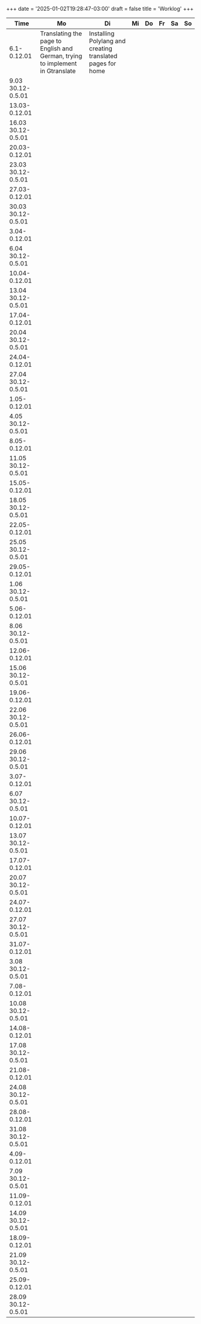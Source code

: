 +++
date = '2025-01-02T19:28:47-03:00'
draft = false
title = 'Worklog'
+++

| Time       | Mo     | Di     | Mi     | Do     | Fr     | Sa     | So     |
|------------|--------|--------|--------|--------|--------|--------|--------|
| 6.1-0.12.01 |Translating the page to English and German, trying to implement in Gtranslate        | Installing Polylang and creating translated pages for home       |        |        |        |        |        |
| 9.03 30.12-0.5.01 |        |        |        |        |        |        |        |
| 13.03-0.12.01  |        |        |        |        |        |        |        |
| 16.03 30.12-0.5.01 |        |        |        |        |        |        |        |
| 20.03-0.12.01  |        |        |        |        |        |        |        |
| 23.03 30.12-0.5.01 |        |        |        |        |        |        |        |
| 27.03-0.12.01  |        |        |        |        |        |        |        |
| 30.03 30.12-0.5.01 |        |        |        |        |        |        |        |
| 3.04-0.12.01   |        |        |        |        |        |        |        |
| 6.04 30.12-0.5.01 |        |        |        |        |        |        |        |
| 10.04-0.12.01  |        |        |        |        |        |        |        |
| 13.04 30.12-0.5.01 |        |        |        |        |        |        |        |
| 17.04-0.12.01  |        |        |        |        |        |        |        |
| 20.04 30.12-0.5.01 |        |        |        |        |        |        |        |
| 24.04-0.12.01  |        |        |        |        |        |        |        |
| 27.04 30.12-0.5.01 |        |        |        |        |        |        |        |
| 1.05-0.12.01   |        |        |        |        |        |        |        |
| 4.05 30.12-0.5.01 |        |        |        |        |        |        |        |
| 8.05-0.12.01   |        |        |        |        |        |        |        |
| 11.05 30.12-0.5.01 |        |        |        |        |        |        |        |
| 15.05-0.12.01  |        |        |        |        |        |        |        |
| 18.05 30.12-0.5.01 |        |        |        |        |        |        |        |
| 22.05-0.12.01  |        |        |        |        |        |        |        |
| 25.05 30.12-0.5.01 |        |        |        |        |        |        |        |
| 29.05-0.12.01  |        |        |        |        |        |        |        |
| 1.06 30.12-0.5.01 |        |        |        |        |        |        |        |
| 5.06-0.12.01   |        |        |        |        |        |        |        |
| 8.06 30.12-0.5.01 |        |        |        |        |        |        |        |
| 12.06-0.12.01  |        |        |        |        |        |        |        |
| 15.06 30.12-0.5.01 |        |        |        |        |        |        |        |
| 19.06-0.12.01  |        |        |        |        |        |        |        |
| 22.06 30.12-0.5.01 |        |        |        |        |        |        |        |
| 26.06-0.12.01  |        |        |        |        |        |        |        |
| 29.06 30.12-0.5.01 |        |        |        |        |        |        |        |
| 3.07-0.12.01   |        |        |        |        |        |        |        |
| 6.07 30.12-0.5.01 |        |        |        |        |        |        |        |
| 10.07-0.12.01  |        |        |        |        |        |        |        |
| 13.07 30.12-0.5.01 |        |        |        |        |        |        |        |
| 17.07-0.12.01  |        |        |        |        |        |        |        |
| 20.07 30.12-0.5.01 |        |        |        |        |        |        |        |
| 24.07-0.12.01  |        |        |        |        |        |        |        |
| 27.07 30.12-0.5.01 |        |        |        |        |        |        |        |
| 31.07-0.12.01  |        |        |        |        |        |        |        |
| 3.08 30.12-0.5.01 |        |        |        |        |        |        |        |
| 7.08-0.12.01   |        |        |        |        |        |        |        |
| 10.08 30.12-0.5.01 |        |        |        |        |        |        |        |
| 14.08-0.12.01  |        |        |        |        |        |        |        |
| 17.08 30.12-0.5.01 |        |        |        |        |        |        |        |
| 21.08-0.12.01  |        |        |        |        |        |        |        |
| 24.08 30.12-0.5.01 |        |        |        |        |        |        |        |
| 28.08-0.12.01  |        |        |        |        |        |        |        |
| 31.08 30.12-0.5.01 |        |        |        |        |        |        |        |
| 4.09-0.12.01   |        |        |        |        |        |        |        |
| 7.09 30.12-0.5.01 |        |        |        |        |        |        |        |
| 11.09-0.12.01  |        |        |        |        |        |        |        |
| 14.09 30.12-0.5.01 |        |        |        |        |        |        |        |
| 18.09-0.12.01  |        |        |        |        |        |        |        |
| 21.09 30.12-0.5.01 |        |        |        |        |        |        |        |
| 25.09-0.12.01  |        |        |        |        |        |        |        |
| 28.09 30.12-0.5.01 |        |        |        |        |        |        |        |
